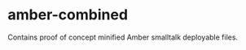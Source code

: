 amber-combined
==============

Contains proof of concept minified Amber smalltalk deployable files.
